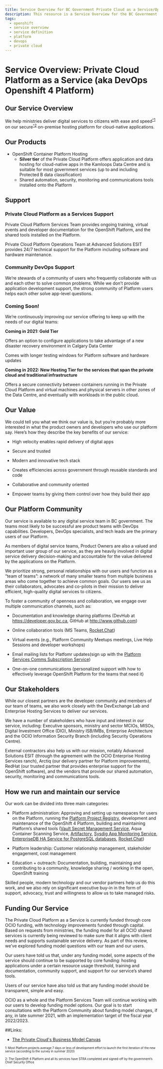 ```yaml
---
title: Service Overview for BC Government Private Cloud as a Service/Openshift 4 Platform
description: This resource is a Service Overview for the BC Government's Private Cloud as a Service also knows as DevOps Openshift 4 Platform  and concisely describes in a plain language the key elements of the service for current and prospective users of the service.
tags:
  - openshift
  - service overview
  - service definition
  - platform
  - devops
  - private cloud
---
```



# Service Overview: Private Cloud Platform as a Service (aka DevOps Openshift 4 Platform)

  
## Our Service Overview 

We help ministries deliver digital services to citizens with ease and speed<sup>[^1](#myfootnote1)</sup> on our secure<sup>[^2](#myfootnote2)</sup> on-premise hosting platform for cloud-native applications.   


## Our Products 

* OpenShift Container Platform Hosting
   * **Silver tier** of the Private Cloud Platform offers application and data hosting for cloud-native apps in the Kamloops Data Centre and is suitable for most government services (up to and including Protected B data classification)  
   * Shared automation, security, monitoring and communications tools installed onto the Platform 

## Support 

### Private Cloud Platform as a Services Support 

Private Cloud Platform Services Team provides ongoing training, virtual events and developer documentation for the OpenShift Platform, and the shared tools installed on the Platform.  

Private Cloud Platform Operations Team at Advanced Solutions ESIT provides 24/7 technical support for the Platform including software and hardware maintenance. 

### Community DevOps Support 

We’re stewards of a community of users who frequently collaborate with us and each other to solve common problems. While we don’t provide application development support, the strong community of Platform users helps each other solve app-level questions. 

### Coming Soon! 

We’re continuously improving our service offering to keep up with the needs of our digital teams: 

**Coming in 2021: Gold Tier** 

Offers an option to configure applications to take advantage of a new disaster recovery environment in Calgary Data Center 

Comes with longer testing windows for Platform software and hardware updates 

**Coming in 2022: New Hosting Tier for the services that span the private cloud and traditional infrastructure** 

Offers a secure connectivity between containers running in the Private Cloud Platform and virtual machines and physical servers in other zones of the Data Centre, and eventually with workloads in the public cloud. 

## Our Value 

We could tell you what we think our value is, but you’re probably more interested in what the product owners and developers who use our platform say. Here’s how they describe the key benefits of our service: 

* High velocity enables rapid delivery of digital apps 

* Secure and trusted 

* Modern and innovative tech stack 

* Creates efficiencies across government through reusable standards and code 

* Collaborative and community oriented 

* Empower teams by giving them control over how they build their app 

## Our Platform Community 

Our service is available to any digital service team in BC government. The teams most likely to be successful are product teams with DevOps capabilities. Developers, DevOps specialists, and tech leads are the primary users of our Platform. 

As members of digital service teams, Product Owners are also a valued and important user group of our service, as they are heavily involved in digital service delivery decision-making and accountable for the value delivered by the applications on the Platform. 

We prioritize strong, personal relationships with our users and function as a “team of teams”: a network of many smaller teams from multiple business areas who come together to achieve common goals. Our users see us as their collaborators, advocates and co-pilots in their mission to deliver efficient, high-quality digital services to citizens. 

To foster a community of openness and collaboration, we engage over multiple communication channels, such as: 

*  Documentation and knowledge sharing platforms (DevHub at https://developer.gov.bc.ca, GitHub at http://www.github.com) 

*  Online collaboration tools (MS Teams, [Rocket.Chat](http://chat.developer.gov.bc.ca/)) 

*  Virtual events (e.g., Platform Community Meetups meetings, Live Help Sessions and developer workshops) 

*  Email mailing lists for Platfomr updates(sign up with the [Platform Services Comms Subscription Service](https://subscribe.developer.gov.bc.ca))

*  One-on-one communications (personalized support with how to effectively leverage OpenShift Platform for the teams that need it)

## Our Stakeholders 

While our closest partners are the developer community and members of our team of teams, we also work closely with the DevExchange Lab and Enterprise Hosting Services to deliver our services. 

We have a number of stakeholders who have input and interest in our service, including: Executive sponsors, ministry and sector MCIOs, MISOs, Digital Investment Office (DIO), Ministry ISB/IMBs, Enterprise Architecture and the OCIO Information Security Branch (including Security Operations Centre). 

External contractors also help us with our mission, notably Advanced Solutions ESIT (through the agreement with the OCIO Enterprise Hosting Services ranch), Arctiq (our delivery partner for Platform improvements), RedHat (our trusted partner that provides enterprise support for the OpenShift software), and the vendors that provide our shared automation, security, monitoring and communications tools. 

## How we run and maintain our service 

Our work can be divided into three main categories: 

*  Platform administration: Approving and setting up namespaces for users on the Platform, running the [Platform Project Registry](https://registry.developer.gov.bc.ca/public-landing), development and maintenance of the OpenShift 4 Platform, building and maintaining Platform’s shared tools ([Vault Secret Management Service](https://developer.gov.bc.ca/BC-Government-Vault-Secrets-Management), Aqua Container Scanning Service, [Artifactory](https://developer.gov.bc.ca/BC-Government-Artifact-Repository-Service-Definition), [Sysdig App Monitoring Service](https://developer.gov.bc.ca/BC-Government-Sysdig-Monitoring-Service-Definition), [EnterpriseDB HA Service for PostgreSQL databases](https://developer.gov.bc.ca/BC-Government-EDB-Operator-Service-Definition), [Rocket.Chat](http://chat.developer.gov.bc.ca/)) 

*  Platform leadership: Customer relationship management, stakeholder engagement, cost management 

*  Education + outreach: Documentation, building, maintaining and contributing to a community, knowledge sharing / working in the open, OpenShift training 

Skilled people, modern technology and our vendor partners help us do this work, and we also rely on significant executive buy-in in the form of support, advocacy, trust and willingness to allow us to take managed risks. 

## Funding Our Service 

The Private Cloud Platform as a Service is currently funded through core OCIO funding, with technology improvements funded through capital. Based on requests from ministries, the funding model for all OCIO shared services is currently being reviewed to make sure that it aligns with client needs and supports sustainable service delivery. As part of this review, we’ve explored funding model questions with our team and our users. 

Our users have told us that, under any funding model, some aspects of the service should continue to be supported by core funding: hosting applications under a certain resource usage threshold, training and documentation, community support, and support for our service’s shared tools. 

Users of our service have also told us that any funding model should be transparent, simple and easy.  

OCIO as a whole and the Platform Services Team will continue working with our users to develop funding model options. Our goal is to start consultations with the Platform Community about funding model changes, if any, in late summer 2021, with an implementation target of the fiscal year 2022/2023. 

##Links:

* [The Private Cloud's Business Model Canvas](https://app.mural.co/t/platformservices5977/m/platformservices5977/1619472379005/5093102fa1dc792dc97de91e305c92bab1114d43?sender=u75519d3f4c4e0d53cae99474)

<sub><sup><a name="myfootnote1">1</a>: Most Platform projects average 7 days or less of development effort to launch the first iteration of the new service (according to the survey in summer 2020) </sup></sub>

<sub><sup><a name="myfootnote2">2</a>: The OpenShift 4 Platform and all its services have STRA completed and signed-off by the government’s Chief Security Office </sup></sub>



 
 

 
